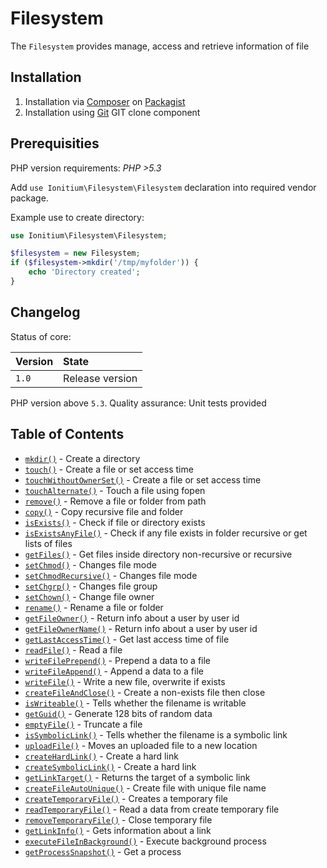 # Filesystem

The `Filesystem` provides manage, access and retrieve information of file

## Installation

1. Installation via [Composer](http://www.composer.org) on [Packagist](http://www.packagist.com)
2. Installation using [Git](http://www.github.com) GIT clone component


## Prerequisities

PHP version requirements: _PHP >5.3_

Add `use Ionitium\Filesystem\Filesystem` declaration into required vendor package.

Example use to create directory:

```php
use Ionitium\Filesystem\Filesystem;

$filesystem = new Filesystem;
if ($filesystem->mkdir('/tmp/myfolder')) {
    echo 'Directory created';
}
```


## Changelog

Status of core:

| Version       | State                |
| ------------- |:-------------------- |
| `1.0`         | Release version      |

PHP version above `5.3`.
Quality assurance: Unit tests provided

## Table of Contents

* [`mkdir()`](mkdir.md) - Create a directory
* [`touch()`](touch.md) - Create a file or set access time
* [`touchWithoutOwnerSet()`](touchWithoutOwnerSet.md) - Create a file or set access time
* [`touchAlternate()`](touchAlternate.md) - Touch a file using fopen
* [`remove()`](remove.md) - Remove a file or folder from path
* [`copy()`](copy.md) - Copy recursive file and folder
* [`isExists()`](isexists.md) - Check if file or directory exists
* [`isExistsAnyFile()`](isexistsanyfile.md) - Check if any file exists in folder recursive or get lists of files
* [`getFiles()`](getfiles.md) - Get files inside directory non-recursive or recursive
* [`setChmod()`](setchmod.md) - Changes file mode
* [`setChmodRecursive()`](setchmodrecursive.md) - Changes file mode
* [`setChgrp()`](setchgrp.md) - Changes file group
* [`setChown()`](setchown.md) - Change file owner
* [`rename()`](rename.md) - Rename a file or folder
* [`getFileOwner()`](getfileowner.md) - Return info about a user by user id
* [`getFileOwnerName()`](getfileownername.md) - Return info about a user by user id
* [`getLastAccessTime()`](getlastaccesstime.md) - Get last access time of file
* [`readFile()`](readfile.md) - Read a file
* [`writeFilePrepend()`](writefileprepend.md) - Prepend a data to a file
* [`writeFileAppend()`](writefileappend.md) - Append a data to a file
* [`writeFile()`](writefile.md) - Write a new file, overwrite if exists
* [`createFileAndClose()`](createfileandclose.md) - Create a non-exists file then close
* [`isWriteable()`](iswriteable.md) - Tells whether the filename is writable
* [`getGuid()`](getguid.md) - Generate 128 bits of random data
* [`emptyFile()`](emptyfile.md) - Truncate a file
* [`isSymbolicLink()`](issymboliclink.md) - Tells whether the filename is a symbolic link
* [`uploadFile()`](uploadfile.md) - Moves an uploaded file to a new location
* [`createHardLink()`](createhardlink.md) - Create a hard link
* [`createSymbolicLink()`](createsymboliclink.md) - Create a hard link
* [`getLinkTarget()`](getlinktarget.md) - Returns the target of a symbolic link
* [`createFileAutoUnique()`](createfileautounique.md) - Create file with unique file name
* [`createTemporaryFile()`](createtemporaryfile.md) - Creates a temporary file
* [`readTemporaryFile()`](readtemporaryfile.md) - Read a data from create temporary file
* [`removeTemporaryFile()`](removetemporaryfile.md) - Close temporary file
* [`getLinkInfo()`](getlinkinfo.md) - Gets information about a link
* [`executeFileInBackground()`](executefileinbackground.md) - Execute background process
* [`getProcessSnapshot()`](getprocesssnapshot.md) - Get a process
